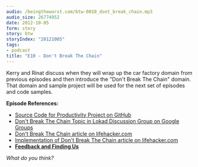 ```yaml
---
audio: /beingtheworst.com/btw-0010_dont_break_chain.mp3
audio_size: 26774952
date: 2012-10-05
form: story
story: btw
storyIndex: "20121005"
tags:
- podcast
title: "E10 - Don't Break The Chain"
---
```

<p>Kerry and Rinat discuss when they will wrap up the car factory domain from previous episodes and then introduce the "Don't Break The Chain" domain.  That domain and sample project will be used for the next set of episodes and code samples.  </p>


<p><strong>Episode References:</strong></p>
<ul>
<li><a href="https://github.com/beingtheworst/btw-samples-productivity">Source Code for Productivity Project on GitHub</a></li>
<li><a href="https://groups.google.com/forum/?fromgroups=#!topic/lokad/t-Ob5c8SfpY">Don't Break The Chain Topic in Lokad Discussion Group on Google Groups</a></li>
<li><a href="http://lifehacker.com/281626/jerry-seinfelds-productivity-secret">Don't Break The Chain article on lifehacker.com</a></li>
<li><a href="http://lifehacker.com/5886128/how-seinfelds-productivity-secret-fixed-my-procrastination-problem">Implementation of Don't Break The Chain article on lifehacker.com</a></li>
<li><strong><a href="http://beingtheworst.com/about">Feedback and Finding Us</a></strong></li>
</ul>
<p><em>What do you think?</em></p>
